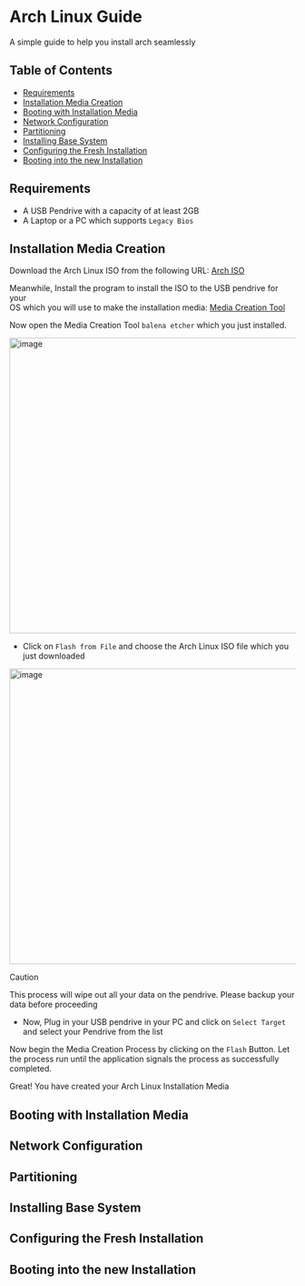 # Arch Linux Guide

A simple guide to help you install arch seamlessly
## Table of Contents

- [Requirements](#Requirements)
- [Installation Media Creation](#Installation-Media-Creation)
- [Booting with Installation Media](#Booting-with-Installation-Media)
- [Network Configuration](#Network-Configuration)
- [Partitioning](#Partitioning)
- [Installing Base System](#Installation-Base-System)
- [Configuring the Fresh Installation](#Configuring-the-Fresh-Installation)
- [Booting into the new Installation](#Booting-into-the-new-Installation)

## Requirements

- A USB Pendrive with a capacity of at least 2GB
- A Laptop or a PC which supports `Legacy Bios`

## Installation Media Creation
<p> Download the Arch Linux ISO from the following URL: <a href="https://archlinux.org/download/" href="_blank">Arch ISO</a> </p>
<p>Meanwhile,
Install the program to install the ISO to the USB pendrive for your <br>
OS which you will use to make the installation media: <a href="https://etcher.balena.io/#download-etcher" href="_blank">Media Creation Tool</a>
</p>

Now open the Media Creation Tool `balena etcher` which you just installed.

<img width="520" alt="image" src="https://github.com/rohansharma-developer/arch-linux-guide/assets/107614947/ba951fae-c7c1-4cdd-a22c-14991fca98eb">

 - Click on `Flash from File` and choose the Arch Linux ISO file which you just downloaded

<img width="520" alt="image" src="https://github.com/rohansharma-developer/arch-linux-guide/assets/107614947/b1b6ac18-c8e6-48c2-b262-e0a5035813bb">

> [!CAUTION]
> This process will wipe out all your data on the pendrive. Please backup your data before proceeding

 - Now, Plug in your USB pendrive in your PC and click on `Select Target` and select your Pendrive from the list

Now begin the Media Creation Process by clicking on the `Flash` Button. Let the process run until the application signals the process as successfully completed.

Great! You have created your Arch Linux Installation Media

## Booting with Installation Media
## Network Configuration
## Partitioning
## Installing Base System
## Configuring the Fresh Installation
## Booting into the new Installation
